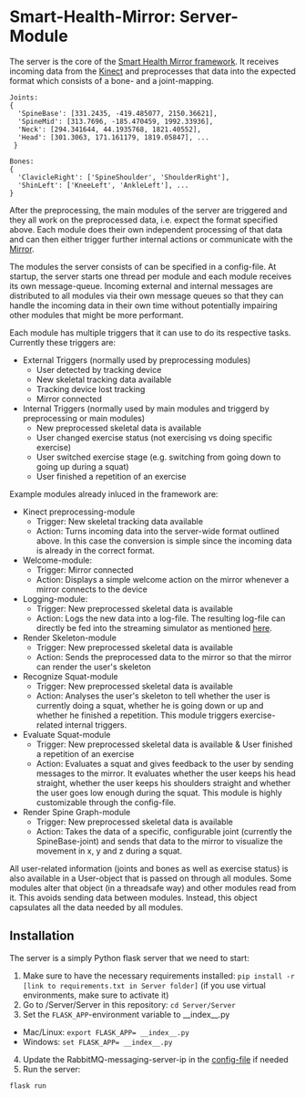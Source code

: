 # Smart-Health-Mirror: Server-Module

The server is the core of the [Smart Health Mirror framework](https://github.com/JohannaLatt/Master-Thesis-Smart-Health-Mirror). It receives incoming data from the [Kinect](https://github.com/JohannaLatt/SHM-Kinect) and preprocesses that data into the expected format which consists of a bone- and a joint-mapping.

```
Joints:
{
  'SpineBase': [331.2435, -419.485077, 2150.36621], 
  'SpineMid': [313.7696, -185.470459, 1992.33936], 
  'Neck': [294.341644, 44.1935768, 1821.40552], 
  'Head': [301.3063, 171.161179, 1819.05847], ...
 }
 
Bones:
{
  'ClavicleRight': ['SpineShoulder', 'ShoulderRight'],
  'ShinLeft': ['KneeLeft', 'AnkleLeft'], ...
}
``` 

After the preprocessing, the main modules of the server are triggered and they all work on the preprocessed data, i.e. expect the format specified above. Each module does their own independent processing of that data and can then either trigger further internal actions or communicate with the [Mirror](https://github.com/JohannaLatt/SHM-Mirror).

The modules the server consists of can be specified in a config-file. At startup, the server starts one thread per module and each module receives its own message-queue. Incoming external and internal messages are distributed to all modules via their own message queues so that they can handle the incoming data in their own time without potentially impairing other modules that might be more performant.

Each module has multiple triggers that it can use to do its respective tasks. Currently these triggers are:
* External Triggers (normally used by preprocessing modules)
  * User detected by tracking device
  * New skeletal tracking data available
  * Tracking device lost tracking 
  * Mirror connected
* Internal Triggers (normally used by main modules and triggerd by preprocessing or main modules)
  * New preprocessed skeletal data is available
  * User changed exercise status (not exercising vs doing specific exercise)
  * User switched exercise stage (e.g. switching from going down to going up during a squat)
  * User finished a repetition of an exercise
  
 Example modules already inluced in the framework are:
 * Kinect preprocessing-module
   * Trigger: New skeletal tracking data available
   * Action: Turns incoming data into the server-wide format outlined above. In this case the conversion is simple since the incoming data is already in the correct format.
 * Welcome-module: 
   * Trigger: Mirror connected
   * Action: Displays a simple welcome action on the mirror whenever a mirror connects to the device
 * Logging-module:
   * Trigger: New preprocessed skeletal data is available
   * Action: Logs the new data into a log-file. The resulting log-file can directly be fed into the streaming simulator as mentioned [here](#Kinect). 
 * Render Skeleton-module
   * Trigger: New preprocessed skeletal data is available
   * Action: Sends the preprocessed data to the mirror so that the mirror can render the user's skeleton
 * Recognize Squat-module
   * Trigger: New preprocessed skeletal data is available
   * Action: Analyses the user's skeleton to tell whether the user is currently doing a squat, whether he is going down or up and whether he finished a repetition. This module triggers exercise-related internal triggers.
 * Evaluate Squat-module
   * Trigger: New preprocessed skeletal data is available & User finished a repetition of an exercise
   * Action: Evaluates a squat and gives feedback to the user by sending messages to the mirror. It evaluates whether the user keeps his head straight, whether the user keeps his shoulders straight and whether the user goes low enough during the squat. This module is highly customizable through the config-file.
 * Render Spine Graph-module
   * Trigger: New preprocessed skeletal data is available
   * Action: Takes the data of a specific, configurable joint (currently the SpineBase-joint) and sends that data to the mirror to visualize the movement in x, y and z during a squat.
   
All user-related information (joints and bones as well as exercise status) is also available in a User-object that is passed on through all modules. Some modules alter that object (in a threadsafe way) and other modules read from it. This avoids sending data between modules. Instead, this object capsulates all the data needed by all modules. 

## Installation

The server is a simply Python flask server that we need to start:

1. Make sure to have the necessary requirements installed: `pip install -r [link to requirements.txt in Server folder]` (if you use virtual environments, make sure to activate it)
2. Go to /Server/Server in this repository: `cd Server/Server`
3. Set the `FLASK_APP`-environment variable to \_\_index\_\_.py
  * Mac/Linux: `export FLASK_APP= __index__.py`
  * Windows: `set FLASK_APP= __index__.py`
4. Update the RabbitMQ-messaging-server-ip in the [config-file](https://github.com/JohannaLatt/SHM-Server/blob/master/Server/config/mirror_config.ini) if needed
5. Run the server:
```
flask run
```
